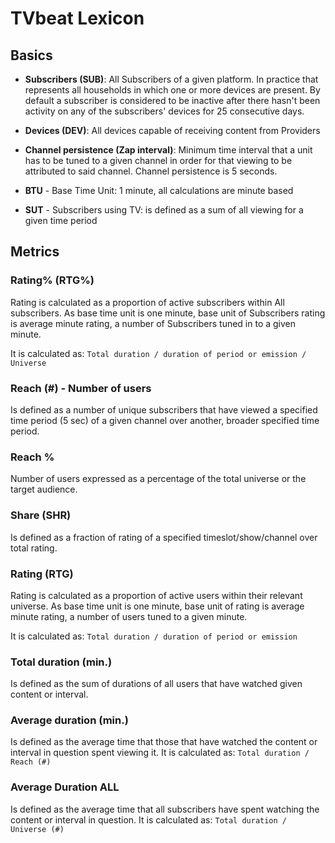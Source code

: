# TVbeat Lexicon

## Basics

+ **Subscribers (SUB)**: All Subscribers of a given platform. In practice that represents all households in which one or more devices are present. By default a subscriber is considered to be inactive after there hasn't been activity on any of the subscribers' devices for 25 consecutive days.

+ **Devices (DEV)**: All devices capable of receiving content from Providers

+ **Channel persistence (Zap interval)**: Minimum time interval that a unit has to be tuned to a given channel in order for that viewing to be attributed to said channel. Channel persistence is 5 seconds.

+ **BTU** - Base Time Unit: 1 minute, all calculations are minute based

+ **SUT** - Subscribers using TV: is defined as a sum of all viewing for a given time period


## Metrics

### **Rating% (RTG%)**
Rating is calculated as a proportion of active subscribers within All subscribers. As base time unit is one minute, base unit of Subscribers rating is average minute rating, a number of Subscribers tuned in to a given minute. 

It is calculated as: 
 ```Total duration / duration of period or emission / Universe ```

### **Reach (#) - Number of users**
Is defined as a number of unique subscribers that have viewed a specified time period (5 sec) of a given channel over another, broader specified time period.

### **Reach %**
Number of users expressed as a percentage of the total universe or the target audience.

### **Share (SHR)**
Is defined as a fraction of rating of a specified timeslot/show/channel over total rating.

### **Rating (RTG)**
Rating is calculated as a proportion of active users within their relevant universe. As base time unit is one minute, base unit of rating is average minute rating, a number of users tuned to a given minute.

It is calculated as: 
 ```Total duration / duration of period or emission ```

### **Total duration (min.)**
Is defined as the sum of durations of all users that have watched
given content or interval.

### **Average duration (min.)**
Is defined as the average time that those that have watched the content or interval in
question spent viewing it. 
It is calculated as:
``` Total duration / Reach (#)  ```

### **Average Duration ALL**
Is defined as the average time that all subscribers have spent watching the content or interval in question.
It is calculated as:
``` Total duration / Universe (#) ```
